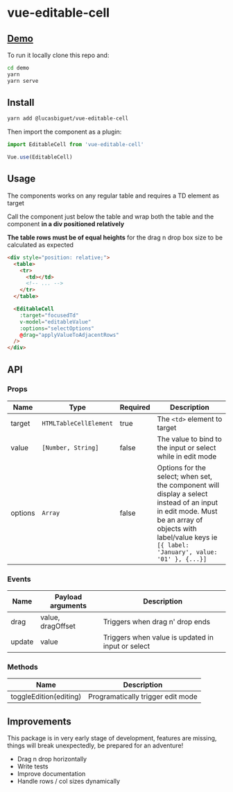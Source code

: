 # vue-editable-cell

## [Demo](https://vue-editable-cell.netlify.com/)

To run it locally clone this repo and:

``` bash
cd demo
yarn
yarn serve
```

## Install

``` bash
yarn add @lucasbiguet/vue-editable-cell
```

Then import the component as a plugin:

``` js
import EditableCell from 'vue-editable-cell'

Vue.use(EditableCell)
```

## Usage

The components works on any regular table and requires a TD element as target

Call the component just below the table and wrap both the table and the component **in a div positioned relatively**

**The table rows must be of equal heights** for the drag n drop box size to be calculated as expected

``` html
<div style="position: relative;">
  <table>
    <tr>
      <td></td>
      <!-- ... -->
    </tr>
  </table>

  <EditableCell
    :target="focusedTd"
    v-model="editableValue"
    :options="selectOptions"
    @drag="applyValueToAdjacentRows"
  />
</div>
```

## API

### Props

| Name    | Type                 | Required | Description                                                                                            |
|---------|----------------------|----------|--------------------------------------------------------------------------------------------------------|
| target  | `HTMLTableCellElement` | true     | The `<td>` element to target                                                                             |
| value   | `[Number, String]`     | false    | The value to bind to the input or select while in edit mode                                            |
| options | `Array`                | false    | Options for the select; when set, the component will display a select instead of an input in edit mode. Must be an array of objects with label/value keys ie `[{ label: 'January', value: '01' }, {...}]` |

### Events

| Name   |  Payload arguments   | Description                                       |
|--------|----------------------|---------------------------------------------------|
| drag   | value, dragOffset | Triggers when drag n' drop ends                   |
| update | value              | Triggers when value is updated in input or select |

### Methods

| Name                   | Description                       |
|------------------------|-----------------------------------|
| toggleEdition(editing) | Programatically trigger edit mode |

## Improvements

This package is in very early stage of development, features are missing, things will break unexpectedly, be prepared for an adventure!

- Drag n drop horizontally
- Write tests
- Improve documentation
- Handle rows / col sizes dynamically

